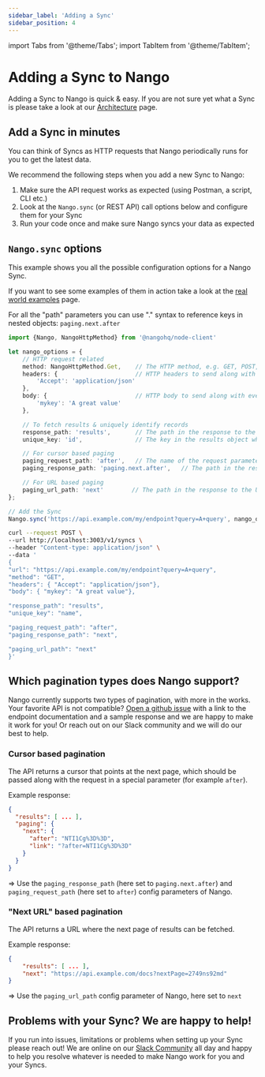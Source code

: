 ```yaml
---
sidebar_label: 'Adding a Sync'
sidebar_position: 4
---
```

import Tabs from '@theme/Tabs';
import TabItem from '@theme/TabItem';

# Adding a Sync to Nango

Adding a Sync to Nango is quick & easy. If you are not sure yet what a Sync is please take a look at our [Architecture](architecture.md) page.

## Add a Sync in minutes
You can think of Syncs as HTTP requests that Nango periodically runs for you to get the latest data.

We recommend the following steps when you add a new Sync to Nango:
1. Make sure the API request works as expected (using Postman, a script, CLI etc.)
2. Look at the `Nango.sync` (or REST API) call options below and configure them for your Sync
3. Run your code once and make sure Nango syncs your data as expected

## `Nango.sync` options

This example shows you all the possible configuration options for a Nango Sync.

If you want to see some examples of them in action take a look at the [real world examples](real-world-examples.md) page.

For all the "path" parameters you can use "." syntax to reference keys in nested objects: `paging.next.after`

<Tabs groupId="programming-language">
  <TabItem value="node" label="Node SDK">

```ts
import {Nango, NangoHttpMethod} from '@nangohq/node-client'

let nango_options = {
    // HTTP request related
    method: NangoHttpMethod.Get,    // The HTTP method, e.g. GET, POST, PUT etc
    headers: {                      // HTTP headers to send along with every request
        'Accept': 'application/json'
    },
    body: {                         // HTTP body to send along with every request, will be JSON encoded
        'mykey': 'A great value'
    },

    // To fetch results & uniquely identify records
    response_path: 'results',       // The path in the response to the array with our results
    unique_key: 'id',               // The key in the results object which identifies a unique record

    // For cursor based paging
    paging_request_path: 'after',   // The name of the request parameter for the next page cursor
    paging_response_path: 'paging.next.after',   // The path in the response to the cursor for the next page

    // For URL based paging
    paging_url_path: 'next'        // The path in the response to the URL for the next page
};

// Add the Sync
Nango.sync('https://api.example.com/my/endpoint?query=A+query', nango_options);
```
  </TabItem>
  <TabItem value="curl" label="REST API (curl)">

  ```bash
  curl --request POST \
--url http://localhost:3003/v1/syncs \
 --header "Content-type: application/json" \
 --data '
 {
"url": "https://api.example.com/my/endpoint?query=A+query",
"method": "GET",
"headers": { "Accept": "application/json"},
"body": { "mykey": "A great value"},

"response_path": "results",
"unique_key": "name",

"paging_request_path": "after",
"paging_response_path": "next",

"paging_url_path": "next"
}'
  ```
  </TabItem>
</Tabs>


## Which pagination types does Nango support?
Nango currently supports two types of pagination, with more in the works. Your favorite API is not compatible? [Open a github issue](https://github.com/NangoHQ/nango/issues/new) with a link to the endpoint documentation and a sample response and we are happy to make it work for you! Or reach out on our Slack community and we will do our best to help.

### Cursor based pagination
The API returns a cursor that points at the next page, which should be passed along with the request in a special parameter (for example `after`).

Example response:
```json
{
  "results": [ ... ],
  "paging": {
    "next": {
      "after": "NTI1Cg%3D%3D",
      "link": "?after=NTI1Cg%3D%3D"
    }
  }
}
```

=> Use the `paging_response_path` (here set to `paging.next.after`) and `paging_request_path` (here set to `after`) config parameters of Nango.


### "Next URL" based pagination
The API returns a URL where the next page of results can be fetched.

Example response:
```json
{
    "results": [ ... ],
    "next": "https://api.example.com/docs?nextPage=2749ns92md"
}
```

=> Use the `paging_url_path` config parameter of Nango, here set to `next`

## Problems with your Sync? We are happy to help!

If you run into issues, limitations or problems when setting up your Sync please reach out! We are online on our [Slack Community](https://nango.dev/slack) all day and happy to help you resolve whatever is needed to make Nango work for you and your Syncs.
